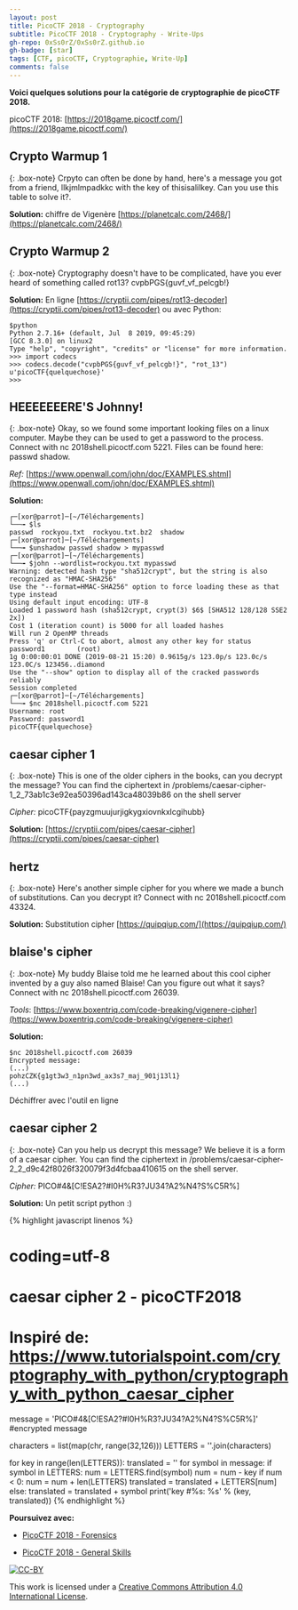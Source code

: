 ```yaml
---
layout: post
title: PicoCTF 2018 - Cryptography
subtitle: PicoCTF 2018 - Cryptography - Write-Ups 
gh-repo: 0xSs0rZ/0xSs0rZ.github.io
gh-badge: [star]
tags: [CTF, picoCTF, Cryptographie, Write-Up]
comments: false
---
```


**Voici quelques solutions pour la catégorie de cryptographie de picoCTF 2018.**

picoCTF 2018: [https://2018game.picoctf.com/](https://2018game.picoctf.com/)

## Crypto Warmup 1

{: .box-note}
Crpyto can often be done by hand, here's a message you got from a friend, llkjmlmpadkkc with the key of thisisalilkey. Can you use this table to solve it?. 

**Solution:** chiffre de Vigenère [https://planetcalc.com/2468/](https://planetcalc.com/2468/)

## Crypto Warmup 2

{: .box-note}
Cryptography doesn't have to be complicated, have you ever heard of something called rot13? cvpbPGS{guvf_vf_pelcgb!}

**Solution:** En ligne [https://cryptii.com/pipes/rot13-decoder](https://cryptii.com/pipes/rot13-decoder) ou avec Python:

~~~
$python
Python 2.7.16+ (default, Jul  8 2019, 09:45:29) 
[GCC 8.3.0] on linux2
Type "help", "copyright", "credits" or "license" for more information.
>>> import codecs
>>> codecs.decode("cvpbPGS{guvf_vf_pelcgb!}", "rot_13")
u'picoCTF{quelquechose}'
>>> 
~~~

## HEEEEEEERE'S Johnny!

{: .box-note}
Okay, so we found some important looking files on a linux computer. Maybe they can be used to get a password to the process. Connect with nc 2018shell.picoctf.com 5221. Files can be found here: passwd shadow. 

_Ref:_ [https://www.openwall.com/john/doc/EXAMPLES.shtml](https://www.openwall.com/john/doc/EXAMPLES.shtml)

**Solution:**

~~~
┌─[xor@parrot]─[~/Téléchargements]
└──╼ $ls
passwd  rockyou.txt  rockyou.txt.bz2  shadow
┌─[xor@parrot]─[~/Téléchargements]
└──╼ $unshadow passwd shadow > mypasswd
┌─[xor@parrot]─[~/Téléchargements]
└──╼ $john --wordlist=rockyou.txt mypasswd
Warning: detected hash type "sha512crypt", but the string is also recognized as "HMAC-SHA256"
Use the "--format=HMAC-SHA256" option to force loading these as that type instead
Using default input encoding: UTF-8
Loaded 1 password hash (sha512crypt, crypt(3) $6$ [SHA512 128/128 SSE2 2x])
Cost 1 (iteration count) is 5000 for all loaded hashes
Will run 2 OpenMP threads
Press 'q' or Ctrl-C to abort, almost any other key for status
password1        (root)
1g 0:00:00:01 DONE (2019-08-21 15:20) 0.9615g/s 123.0p/s 123.0c/s 123.0C/s 123456..diamond
Use the "--show" option to display all of the cracked passwords reliably
Session completed
┌─[xor@parrot]─[~/Téléchargements]
└──╼ $nc 2018shell.picoctf.com 5221
Username: root
Password: password1
picoCTF{quelquechose}
~~~

## caesar cipher 1

{: .box-note}
This is one of the older ciphers in the books, can you decrypt the message? You can find the ciphertext in /problems/caesar-cipher-1_2_73ab1c3e92ea50396ad143ca48039b86 on the shell server

_Cipher:_ picoCTF{payzgmuujurjigkygxiovnkxlcgihubb}

**Solution:** [https://cryptii.com/pipes/caesar-cipher](https://cryptii.com/pipes/caesar-cipher)

## hertz

{: .box-note}
Here's another simple cipher for you where we made a bunch of substitutions. Can you decrypt it? Connect with nc 2018shell.picoctf.com 43324. 

**Solution:** Substitution cipher [https://quipqiup.com/](https://quipqiup.com/)

##  blaise's cipher 

{: .box-note}
My buddy Blaise told me he learned about this cool cipher invented by a guy also named Blaise! Can you figure out what it says? Connect with nc 2018shell.picoctf.com 26039. 

_Tools_: [https://www.boxentriq.com/code-breaking/vigenere-cipher](https://www.boxentriq.com/code-breaking/vigenere-cipher)

**Solution:**

~~~
$nc 2018shell.picoctf.com 26039
Encrypted message:
(...)
pohzCZK{g1gt3w3_n1pn3wd_ax3s7_maj_901j13l1}
(...)
~~~

Déchiffrer avec l'outil en ligne

## caesar cipher 2

{: .box-note}
Can you help us decrypt this message? We believe it is a form of a caesar cipher. You can find the ciphertext in /problems/caesar-cipher-2_2_d9c42f8026f320079f3d4fcbaa410615 on the shell server. 

_Cipher:_ PICO#4&[C!ESA2?#I0H%R3?JU34?A2%N4?S%C5R%]

**Solution:** Un petit script python :)

{% highlight javascript linenos %}
# coding=utf-8

# caesar cipher 2 - picoCTF2018
# Inspiré de: https://www.tutorialspoint.com/cryptography_with_python/cryptography_with_python_caesar_cipher

message = 'PICO#4&[C!ESA2?#I0H%R3?JU34?A2%N4?S%C5R%]' #encrypted message

characters = list(map(chr, range(32,126)))
LETTERS = ''.join(characters)

for key in range(len(LETTERS)):
   translated = ''
   for symbol in message:
      if symbol in LETTERS:
         num = LETTERS.find(symbol)
         num = num - key
         if num < 0:
            num = num + len(LETTERS)
         translated = translated + LETTERS[num]
      else:
         translated = translated + symbol
   print('key #%s: %s' % (key, translated))
{% endhighlight %}

**Poursuivez avec:**

- [PicoCTF 2018 - Forensics](https://0xss0rz.github.io/2019-08-21-picoCTF-Forensics-Write-Ups/)

- [PicoCTF 2018 - General Skills](https://0xss0rz.github.io/2019-08-22-picoCTF-General-Skills-Write-Ups/)


[![CC-BY](https://mirrors.creativecommons.org/presskit/buttons/88x31/svg/by.svg)](https://creativecommons.org/licenses/by/4.0/)

This work is licensed under a [Creative Commons Attribution 4.0 International License](https://creativecommons.org/licenses/by/4.0/).


